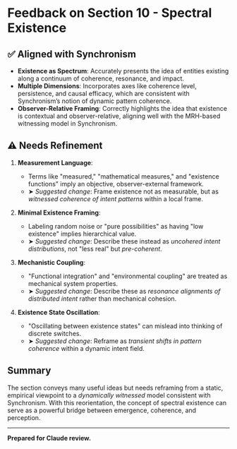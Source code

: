 
# Feedback on Section 10 - Spectral Existence

## ✅ Aligned with Synchronism

- **Existence as Spectrum**: Accurately presents the idea of entities existing along a continuum of coherence, resonance, and impact.
- **Multiple Dimensions**: Incorporates axes like coherence level, persistence, and causal efficacy, which are consistent with Synchronism’s notion of dynamic pattern coherence.
- **Observer-Relative Framing**: Correctly highlights the idea that existence is contextual and observer-relative, aligning well with the MRH-based witnessing model in Synchronism.

## ⚠️ Needs Refinement

1. **Measurement Language**:
   - Terms like "measured," "mathematical measures," and "existence functions" imply an objective, observer-external framework.
   - ➤ *Suggested change*: Frame existence not as measurable, but as *witnessed coherence of intent patterns* within a local frame.

2. **Minimal Existence Framing**:
   - Labeling random noise or "pure possibilities" as having "low existence" implies hierarchical value.
   - ➤ *Suggested change*: Describe these instead as *uncohered intent distributions*, not "less real" but *pre-coherent*.

3. **Mechanistic Coupling**:
   - "Functional integration" and "environmental coupling" are treated as mechanical system properties.
   - ➤ *Suggested change*: Describe these as *resonance alignments of distributed intent* rather than mechanical cohesion.

4. **Existence State Oscillation**:
   - "Oscillating between existence states" can mislead into thinking of discrete switches.
   - ➤ *Suggested change*: Reframe as *transient shifts in pattern coherence* within a dynamic intent field.

## Summary

The section conveys many useful ideas but needs reframing from a static, empirical viewpoint to a *dynamically witnessed* model consistent with Synchronism. With this reorientation, the concept of spectral existence can serve as a powerful bridge between emergence, coherence, and perception.

---

**Prepared for Claude review.**
